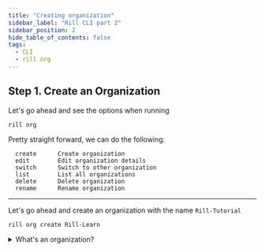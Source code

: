 ```yaml
---
title: "Creating organization"
sidebar_label: "Rill CLI part 2"
sidebar_position: 2
hide_table_of_contents: false
tags:
  - CLI
  - rill org
---
```


## Step 1. Create an Organization

Let's go ahead and see the options when running 
```
rill org
```

Pretty straight forward, we can do the following:

```
  create      Create organization
  edit        Edit organization details
  switch      Switch to other organization
  list        List all organizations
  delete      Delete organization
  rename      Rename organization
```


---

Let's go ahead and create an organization with the name `Rill-Tutorial`

```
rill org create Rill-Learn
```


<details>
  <summary>What's an organization?</summary>
  
    An organization is the broadest group in Rill Data. Within an organization contains all of your projects, and you can define access to the projects via <a href = 'https://docs.rilldata.com/manage/roles-permissions'>Roles and Permissions</a>.

    If you skip this step, Rill will automatically set an organization name.

</details>